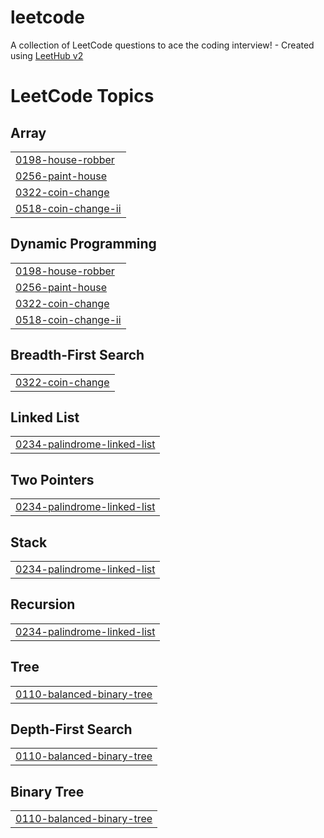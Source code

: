 # leetcode
A collection of LeetCode questions to ace the coding interview! - Created using [LeetHub v2](https://github.com/arunbhardwaj/LeetHub-2.0)

<!---LeetCode Topics Start-->
# LeetCode Topics
## Array
|  |
| ------- |
| [0198-house-robber](https://github.com/solankiram2023/leetcode/tree/master/0198-house-robber) |
| [0256-paint-house](https://github.com/solankiram2023/leetcode/tree/master/0256-paint-house) |
| [0322-coin-change](https://github.com/solankiram2023/leetcode/tree/master/0322-coin-change) |
| [0518-coin-change-ii](https://github.com/solankiram2023/leetcode/tree/master/0518-coin-change-ii) |
## Dynamic Programming
|  |
| ------- |
| [0198-house-robber](https://github.com/solankiram2023/leetcode/tree/master/0198-house-robber) |
| [0256-paint-house](https://github.com/solankiram2023/leetcode/tree/master/0256-paint-house) |
| [0322-coin-change](https://github.com/solankiram2023/leetcode/tree/master/0322-coin-change) |
| [0518-coin-change-ii](https://github.com/solankiram2023/leetcode/tree/master/0518-coin-change-ii) |
## Breadth-First Search
|  |
| ------- |
| [0322-coin-change](https://github.com/solankiram2023/leetcode/tree/master/0322-coin-change) |
## Linked List
|  |
| ------- |
| [0234-palindrome-linked-list](https://github.com/solankiram2023/leetcode/tree/master/0234-palindrome-linked-list) |
## Two Pointers
|  |
| ------- |
| [0234-palindrome-linked-list](https://github.com/solankiram2023/leetcode/tree/master/0234-palindrome-linked-list) |
## Stack
|  |
| ------- |
| [0234-palindrome-linked-list](https://github.com/solankiram2023/leetcode/tree/master/0234-palindrome-linked-list) |
## Recursion
|  |
| ------- |
| [0234-palindrome-linked-list](https://github.com/solankiram2023/leetcode/tree/master/0234-palindrome-linked-list) |
## Tree
|  |
| ------- |
| [0110-balanced-binary-tree](https://github.com/solankiram2023/leetcode/tree/master/0110-balanced-binary-tree) |
## Depth-First Search
|  |
| ------- |
| [0110-balanced-binary-tree](https://github.com/solankiram2023/leetcode/tree/master/0110-balanced-binary-tree) |
## Binary Tree
|  |
| ------- |
| [0110-balanced-binary-tree](https://github.com/solankiram2023/leetcode/tree/master/0110-balanced-binary-tree) |
<!---LeetCode Topics End-->